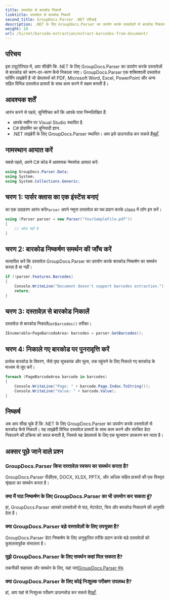 ```yaml
---
title: दस्तावेज़ से बारकोड निकालें
linktitle: दस्तावेज़ से बारकोड निकालें
second_title: GroupDocs.Parser .NET एपीआई
description: .NET के लिए GroupDocs.Parser का उपयोग करके दस्तावेज़ों से बारकोड निकालना सीखें। अपने दस्तावेज़ प्रसंस्करण क्षमताओं को आसानी से बढ़ाएँ।
weight: 10
url: /hi/net/barcode-extraction/extract-barcodes-from-document/
---
```

## परिचय
इस ट्यूटोरियल में, आप सीखेंगे कि .NET के लिए GroupDocs.Parser का उपयोग करके दस्तावेज़ों से बारकोड को चरण-दर-चरण कैसे निकाला जाए। GroupDocs.Parser एक शक्तिशाली दस्तावेज़ पार्सिंग लाइब्रेरी है जो डेवलपर्स को PDF, Microsoft Word, Excel, PowerPoint और अन्य सहित विभिन्न दस्तावेज़ प्रारूपों के साथ काम करने में सक्षम बनाती है।
## आवश्यक शर्तें
आरंभ करने से पहले, सुनिश्चित करें कि आपके पास निम्नलिखित हैं:
- आपके मशीन पर Visual Studio स्थापित है.
- C# प्रोग्रामिंग का बुनियादी ज्ञान.
-  .NET लाइब्रेरी के लिए GroupDocs.Parser स्थापित। आप इसे डाउनलोड कर सकते हैं[यहाँ](https://releases.groupdocs.com/parser/net/).

## नामस्थान आयात करें
सबसे पहले, अपने C# कोड में आवश्यक नेमस्पेस आयात करें:
```csharp
using GroupDocs.Parser.Data;
using System;
using System.Collections.Generic;
```
## चरण 1: पार्सर क्लास का एक इंस्टेंस बनाएं
 का एक उदाहरण आरंभ करें`Parser` अपने नमूना दस्तावेज़ का पथ प्रदान करके class में लॉग इन करें।
```csharp
using (Parser parser = new Parser("YourSampleFile.pdf"))
{
    // कोड यहाँ है
}
```
## चरण 2: बारकोड निष्कर्षण समर्थन की जाँच करें
सत्यापित करें कि दस्तावेज़ GroupDocs.Parser का उपयोग करके बारकोड निष्कर्षण का समर्थन करता है या नहीं।
```csharp
if (!parser.Features.Barcodes)
{
    Console.WriteLine("Document doesn't support barcodes extraction.");
    return;
}
```
## चरण 3: दस्तावेज़ से बारकोड निकालें
 दस्तावेज़ से बारकोड निकालें`GetBarcodes()` तरीका।
```csharp
IEnumerable<PageBarcodeArea> barcodes = parser.GetBarcodes();
```
## चरण 4: निकाले गए बारकोड पर पुनरावृत्ति करें
प्रत्येक बारकोड के विवरण, जैसे पृष्ठ सूचकांक और मूल्य, तक पहुंचने के लिए निकाले गए बारकोड के माध्यम से लूप करें।
```csharp
foreach (PageBarcodeArea barcode in barcodes)
{
    Console.WriteLine("Page: " + barcode.Page.Index.ToString());
    Console.WriteLine("Value: " + barcode.Value);
}
```

## निष्कर्ष
अब आप सीख चुके हैं कि .NET के लिए GroupDocs.Parser का उपयोग करके दस्तावेज़ों से बारकोड कैसे निकालें। यह लाइब्रेरी विभिन्न दस्तावेज़ प्रारूपों के साथ काम करने और संरचित डेटा निकालने की प्रक्रिया को सरल बनाती है, जिससे यह डेवलपर्स के लिए एक मूल्यवान उपकरण बन जाता है।

## अक्सर पूछे जाने वाले प्रश्न
### GroupDocs.Parser किस दस्तावेज़ स्वरूप का समर्थन करता है?
GroupDocs.Parser पीडीएफ, DOCX, XLSX, PPTX, और अधिक सहित प्रारूपों की एक विस्तृत श्रृंखला का समर्थन करता है।
### क्या मैं पाठ निष्कर्षण के लिए GroupDocs.Parser का भी उपयोग कर सकता हूं?
हां, GroupDocs.Parser आपको दस्तावेज़ों से पाठ, मेटाडेटा, चित्र और बारकोड निकालने की अनुमति देता है।
### क्या GroupDocs.Parser बड़े दस्तावेज़ों के लिए उपयुक्त है?
GroupDocs.Parser डेटा निष्कर्षण के लिए अनुकूलित तरीके प्रदान करके बड़े दस्तावेज़ों को कुशलतापूर्वक संभालता है।
### मुझे GroupDocs.Parser के लिए समर्थन कहां मिल सकता है?
 तकनीकी सहायता और समर्थन के लिए, यहां जाएं[GroupDocs.Parser मंच](https://forum.groupdocs.com/c/parser/17).
### क्या GroupDocs.Parser के लिए कोई निःशुल्क परीक्षण उपलब्ध है?
 हां, आप यहां से निःशुल्क परीक्षण डाउनलोड कर सकते हैं[यहाँ](https://releases.groupdocs.com/).